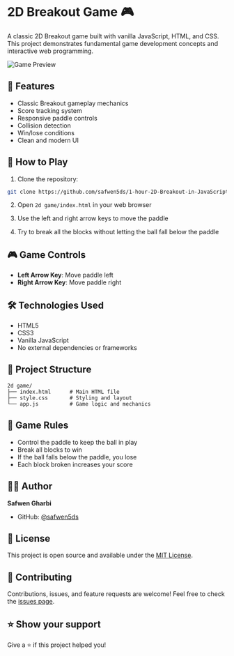 # 2D Breakout Game 🎮

A classic 2D Breakout game built with vanilla JavaScript, HTML, and CSS. This project demonstrates fundamental game development concepts and interactive web programming.

![Game Preview](https://github.com/safwen5ds/1-hour-2D-Breakout-in-JavaScript/raw/main/preview.png)

## 🎯 Features

- Classic Breakout gameplay mechanics
- Score tracking system
- Responsive paddle controls
- Collision detection
- Win/lose conditions
- Clean and modern UI

## 🚀 How to Play

1. Clone the repository:
```bash
git clone https://github.com/safwen5ds/1-hour-2D-Breakout-in-JavaScript.git
```

2. Open `2d game/index.html` in your web browser

3. Use the left and right arrow keys to move the paddle

4. Try to break all the blocks without letting the ball fall below the paddle

## 🎮 Game Controls

- **Left Arrow Key**: Move paddle left
- **Right Arrow Key**: Move paddle right

## 🛠️ Technologies Used

- HTML5
- CSS3
- Vanilla JavaScript
- No external dependencies or frameworks

## 📝 Project Structure

```
2d game/
├── index.html      # Main HTML file
├── style.css       # Styling and layout
└── app.js          # Game logic and mechanics
```

## 🎯 Game Rules

- Control the paddle to keep the ball in play
- Break all blocks to win
- If the ball falls below the paddle, you lose
- Each block broken increases your score

## 👨‍💻 Author

**Safwen Gharbi**
- GitHub: [@safwen5ds](https://github.com/safwen5ds)

## 📄 License

This project is open source and available under the [MIT License](LICENSE).

## 🤝 Contributing

Contributions, issues, and feature requests are welcome! Feel free to check the [issues page](https://github.com/safwen5ds/1-hour-2D-Breakout-in-JavaScript/issues).

## ⭐ Show your support

Give a ⭐️ if this project helped you!
